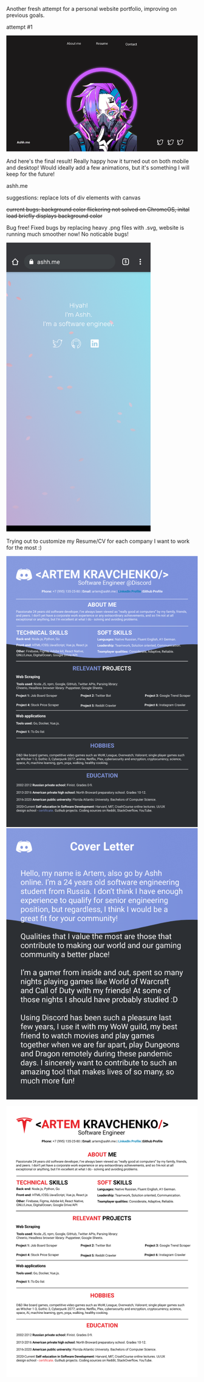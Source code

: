 Another fresh attempt for a personal website portfolio, improving on previous goals.

attempt #1

![Rough design from Figma](assets/FigmaDesign.png)

And here's the final result! Really happy how it turned out on both mobile and desktop! Would ideally add a few animations, but it's something I will keep for the future!

ashh.me

suggestions: replace lots of div elements with canvas

~~current bugs: background color flickering not solved on ChromeOS, inital load briefly displays background color~~

Bug free! Fixed bugs by replacing heavy .png files with .svg, website is running much smoother now! No noticable bugs!

<img src="assets/finalResult.png" width="380">


Trying out to customize my Resume/CV for each company I want to work for the most :)

![Resume](assets/ResumeDiscord.png)
![CV](assets/CVDiscord.png)

![Resume](/Resume-Tesla.png)
